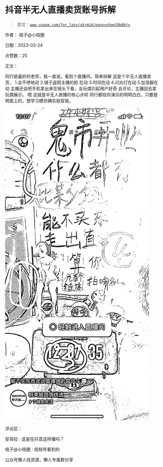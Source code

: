 # 抖音半无人直播卖货账号拆解

> 原文：[`www.yuque.com/for_lazy/xkrm14/ganvvshge29b8bty`](https://www.yuque.com/for_lazy/xkrm14/ganvvshge29b8bty)



作者： 桔子@小桔圈



日期：2023-03-24



点赞数：25

<ne-card data-card-name="hr" data-card-type="block" id="eAJmi" data-event-boundary="card">

正文：



同行是最好的老师，我一直说。看到个直播间，简单拆解 这是个半无人直播卖货， 1.会不停地动 2.镜子返照主播的脸 在动 3.时间在动 4.闪光灯在动 5.加湿器在动 主播还会吧手机拿出来在镜头下看，女玩偶引起用户好奇 会评论，主播回去拿玩偶展示。 嗯 这就是半无人直播的核心点呗 同行都给你演示的明明白白，只要是明面上的，想学习模仿确实挺容易。



<ne-card data-card-name="image" data-card-type="inline" id="VbQZ0" data-event-boundary="card">![](img/b29b1bfc13b23f3b8a958c792487a0b5.png)</ne-card>

<ne-card data-card-name="hr" data-card-type="block" id="LSiSN" data-event-boundary="card">

评论区：



安哥拉 : 这是在抖音这样播吗？



桔子@小桔圈 : 视频号看到的

<ne-card data-card-name="hr" data-card-type="block" id="TG8zv" data-event-boundary="card">

公众号懒人找资源，懒人专属群分享

</ne-card></ne-card></ne-card>